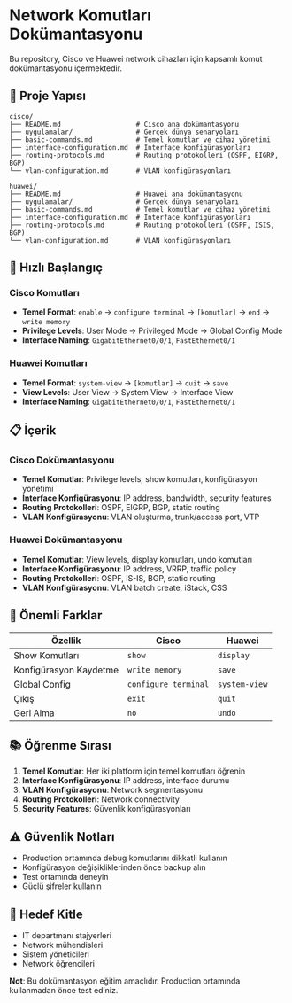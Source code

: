# Network Komutları Dokümantasyonu

Bu repository, Cisco ve Huawei network cihazları için kapsamlı komut dokümantasyonu içermektedir.

## 📁 Proje Yapısı

```
cisco/
├── README.md                   # Cisco ana dokümantasyonu
├── uygulamalar/                # Gerçek dünya senaryoları
├── basic-commands.md           # Temel komutlar ve cihaz yönetimi
├── interface-configuration.md  # Interface konfigürasyonları
├── routing-protocols.md        # Routing protokolleri (OSPF, EIGRP, BGP)
└── vlan-configuration.md       # VLAN konfigürasyonları

huawei/
├── README.md                   # Huawei ana dokümantasyonu
├── uygulamalar/                # Gerçek dünya senaryoları
├── basic-commands.md           # Temel komutlar ve cihaz yönetimi
├── interface-configuration.md  # Interface konfigürasyonları
├── routing-protocols.md        # Routing protokolleri (OSPF, ISIS, BGP)
└── vlan-configuration.md       # VLAN konfigürasyonları
```

## 🚀 Hızlı Başlangıç

### Cisco Komutları
- **Temel Format**: `enable` → `configure terminal` → `[komutlar]` → `end` → `write memory`
- **Privilege Levels**: User Mode → Privileged Mode → Global Config Mode
- **Interface Naming**: `GigabitEthernet0/0/1`, `FastEthernet0/1`

### Huawei Komutları
- **Temel Format**: `system-view` → `[komutlar]` → `quit` → `save`
- **View Levels**: User View → System View → Interface View
- **Interface Naming**: `GigabitEthernet0/0/1`, `FastEthernet0/1`

## 📋 İçerik

### Cisco Dokümantasyonu
- **Temel Komutlar**: Privilege levels, show komutları, konfigürasyon yönetimi
- **Interface Konfigürasyonu**: IP address, bandwidth, security features
- **Routing Protokolleri**: OSPF, EIGRP, BGP, static routing
- **VLAN Konfigürasyonu**: VLAN oluşturma, trunk/access port, VTP

### Huawei Dokümantasyonu
- **Temel Komutlar**: View levels, display komutları, undo komutları
- **Interface Konfigürasyonu**: IP address, VRRP, traffic policy
- **Routing Protokolleri**: OSPF, IS-IS, BGP, static routing
- **VLAN Konfigürasyonu**: VLAN batch create, iStack, CSS

## 🔧 Önemli Farklar

| Özellik | Cisco | Huawei |
|---------|-------|--------|
| Show Komutları | `show` | `display` |
| Konfigürasyon Kaydetme | `write memory` | `save` |
| Global Config | `configure terminal` | `system-view` |
| Çıkış | `exit` | `quit` |
| Geri Alma | `no` | `undo` |

## 📚 Öğrenme Sırası

1. **Temel Komutlar**: Her iki platform için temel komutları öğrenin
2. **Interface Konfigürasyonu**: IP address, interface durumu
3. **VLAN Konfigürasyonu**: Network segmentasyonu
4. **Routing Protokolleri**: Network connectivity
5. **Security Features**: Güvenlik konfigürasyonları

## ⚠️ Güvenlik Notları

- Production ortamında debug komutlarını dikkatli kullanın
- Konfigürasyon değişikliklerinden önce backup alın
- Test ortamında deneyin
- Güçlü şifreler kullanın

## 🎯 Hedef Kitle

- IT departmanı stajyerleri
- Network mühendisleri
- Sistem yöneticileri
- Network öğrencileri

**Not**: Bu dokümantasyon eğitim amaçlıdır. Production ortamında kullanmadan önce test ediniz. 